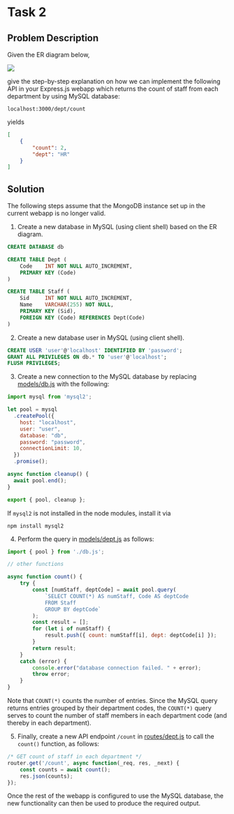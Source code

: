 # Task 2

## Problem Description

Given the ER diagram below,

![](../../images/er2.png)

give the step-by-step explanation on how we can implement the following API in your Express.js webapp which returns the count of staff from each department by using MySQL database:

```
localhost:3000/dept/count
```

yields

```json
[
    {
        "count": 2,
        "dept": "HR"
    }
]
```

## Solution

The following steps assume that the MongoDB instance set up in the current webapp is no longer valid.

1. Create a new database in MySQL (using client shell) based on the ER diagram.

```sql
CREATE DATABASE db

CREATE TABLE Dept (
    Code    INT NOT NULL AUTO_INCREMENT,
    PRIMARY KEY (Code)
)

CREATE TABLE Staff (
    Sid     INT NOT NULL AUTO_INCREMENT,
    Name    VARCHAR(255) NOT NULL,
    PRIMARY KEY (Sid),
    FOREIGN KEY (Code) REFERENCES Dept(Code)
)
```

2. Create a new database user in MySQL (using client shell).

```sql
CREATE USER 'user'@'localhost' IDENTIFIED BY 'password';
GRANT ALL PRIVILEGES ON db.* TO 'user'@'localhost';
FLUSH PRIVILEGES;
```

3. Create a new connection to the MySQL database by replacing [models/db.js](https://github.com/zayne-siew/50.003-Cohort-Problems/blob/main/ce5/Task%201/models/db.js) with the following:

```js
import mysql from 'mysql2';

let pool = mysql
  .createPool({
    host: "localhost",
    user: "user",
    database: "db",
    password: "password",
    connectionLimit: 10,
  })
  .promise();

async function cleanup() {
  await pool.end();
}

export { pool, cleanup };
```

If `mysql2` is not installed in the node modules, install it via

```
npm install mysql2
```

4. Perform the query in [models/dept.js](https://github.com/zayne-siew/50.003-Cohort-Problems/blob/main/ce5/Task%201/models/dept.js) as follows:

```js
import { pool } from './db.js';

// other functions

async function count() {
    try {
        const [numStaff, deptCode] = await pool.query(
            `SELECT COUNT(*) AS numStaff, Code AS deptCode
            FROM Staff
            GROUP BY deptCode`
        );
        const result = [];
        for (let i of numStaff) {
            result.push({ count: numStaff[i], dept: deptCode[i] });
        }
        return result;
    }
    catch (error) {
        console.error("database connection failed. " + error);
        throw error;
    }
}
```

Note that `COUNT(*)` counts the number of entries. Since the MySQL query returns entries grouped by their department codes, the `COUNT(*)` query serves to count the number of staff members in each department code (and thereby in each department).

5. Finally, create a new API endpoint `/count` in [routes/dept.js](https://github.com/zayne-siew/50.003-Cohort-Problems/blob/main/ce5/Task%201/routes/dept.js) to call the `count()` function, as follows:

```js
/* GET count of staff in each department */
router.get('/count', async function(_req, res, _next) {
    const counts = await count();
    res.json(counts);
});
```

Once the rest of the webapp is configured to use the MySQL database, the new functionality can then be used to produce the required output.
